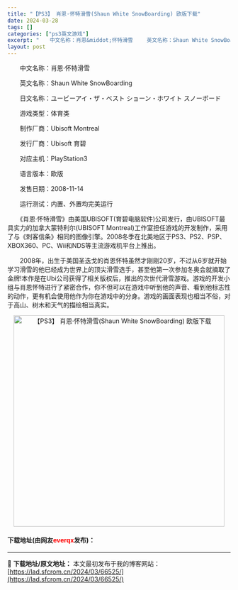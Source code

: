 ```yaml
---
title: "【PS3】 肖恩·怀特滑雪(Shaun White SnowBoarding) 欧版下载"
date: 2024-03-28
tags: []
categories: ["ps3英文游戏"]
excerpt: "　　中文名称：肖恩&middot;怀特滑雪 　　英文名称：Shaun White SnowBoarding 　　日文名称：ユービーアイ・ザ・ベスト ショーン・ホワイト スノーボード 　　游戏类型：体育类 　　制作厂商：Ubisoft Montreal 　　发行厂商：Ubisoft 育碧 　　对应主机&hellip;"
layout: post
---
```


 <p>　　中文名称：肖恩&middot;怀特滑雪</p> <p>　　英文名称：Shaun White SnowBoarding</p> <p>　　日文名称：ユービーアイ・ザ・ベスト ショーン・ホワイト スノーボード</p> <p>　　游戏类型：体育类</p> <p>　　制作厂商：Ubisoft Montreal</p> <p>　　发行厂商：Ubisoft 育碧</p> <p>　　对应主机：PlayStation3</p> <p>　　语言版本：欧版</p> <p>　　发售日期：2008-11-14</p> <p>　　运行测试：内置、外置均完美运行</p> <p>　　《肖恩&middot;怀特滑雪》由美国UBISOFT(育碧电脑软件)公司发行，由UBISOFT最具实力的加拿大蒙特利尔(UBISOFT Montreal)工作室担任游戏的开发制作，采用了与《刺客信条》相同的图像引擎。2008冬季在北美地区于PS3、PS2、PSP、XBOX360、PC、Wii和NDS等主流游戏机平台上推出。</p> <p>　　2008年，出生于美国圣迭戈的肖恩怀特虽然才刚刚20岁，不过从6岁就开始学习滑雪的他已经成为世界上的顶尖滑雪选手，甚至他第一次参加冬奥会就摘取了金牌!本作是在Ubi公司获得了相关版权后，推出的次世代滑雪游戏。游戏的开发小组与肖恩怀特进行了紧密合作，你不但可以在游戏中听到他的声音、看到他标志性的动作，更有机会使用他作为你在游戏中的分身。游戏的画面表现也相当不俗，对于高山、树木和天气的描绘相当真实。</p> <p align="center"><img align="" border="0" src="https://lad.sfcrom.cn/wp-content/uploads/2024/03/20240328_66051ccbca549.jpg" width="476" alt="【PS3】 肖恩·怀特滑雪(Shaun White SnowBoarding) 欧版下载" /></p> <p><h4>下载地址(由网友<font color="red">everqx</font>发布)：</h4></p> 

---
📖 **下载地址/原文地址：** 本文最初发布于我的博客网站：[https://lad.sfcrom.cn/2024/03/66525/](https://lad.sfcrom.cn/2024/03/66525/)
